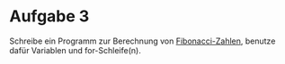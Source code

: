 # Aufgabe 3

Schreibe ein Programm zur Berechnung von [Fibonacci-Zahlen](https://de.wikipedia.org/wiki/Fibonacci-Folge), benutze dafür Variablen und for-Schleife(n).
